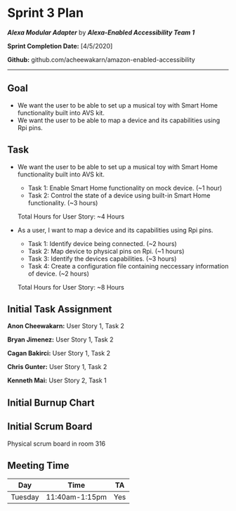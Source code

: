 # Sprint 3 Plan

***Alexa Modular Adapter*** by  ***Alexa-Enabled Accessibility Team 1***

**Sprint Completion Date:** [4/5/2020]

**Github:** github.com/acheewakarn/amazon-enabled-accessibility

---

## Goal

- We want the user to be able to set up a musical toy with Smart Home functionality built into AVS kit.
- We want the user to be able to map a device and its capabilities using Rpi pins. 

## Task
  
- We want the user to be able to set up a musical toy with Smart Home functionality built into AVS kit.
  - Task 1: Enable Smart Home functionality on mock device. (~1 hour)
  - Task 2: Control the state of a device using built-in Smart Home functionality. (~3 hours)

   Total Hours for User Story: ~4 Hours
 
- As a user, I want to map a device and its capabilities using Rpi pins. 
  - Task 1: Identify device being connected. (~2 hours)
  - Task 2: Map device to physical pins on Rpi. (~1 hours)
  - Task 3: Identify the devices capabilities. (~3 hours)
  - Task 4: Create a configuration file containing neccessary information of device. (~2 hours)
  
  Total Hours for User Story: ~8 Hours

## Initial Task Assignment

**Anon Cheewakarn:** User Story 1, Task 2

**Bryan Jimenez:** User Story 1, Task 2

**Cagan Bakirci:** User Story 1, Task 2

**Chris Gunter:** User Story 1, Task 2

**Kenneth Mai:** User Story 2, Task 1


## Initial Burnup Chart


## Initial Scrum Board

Physical scrum board in room 316 

## Meeting Time

|Day|Time|TA|
|------|------|------|
|Tuesday|11:40am-1:15pm|Yes|
